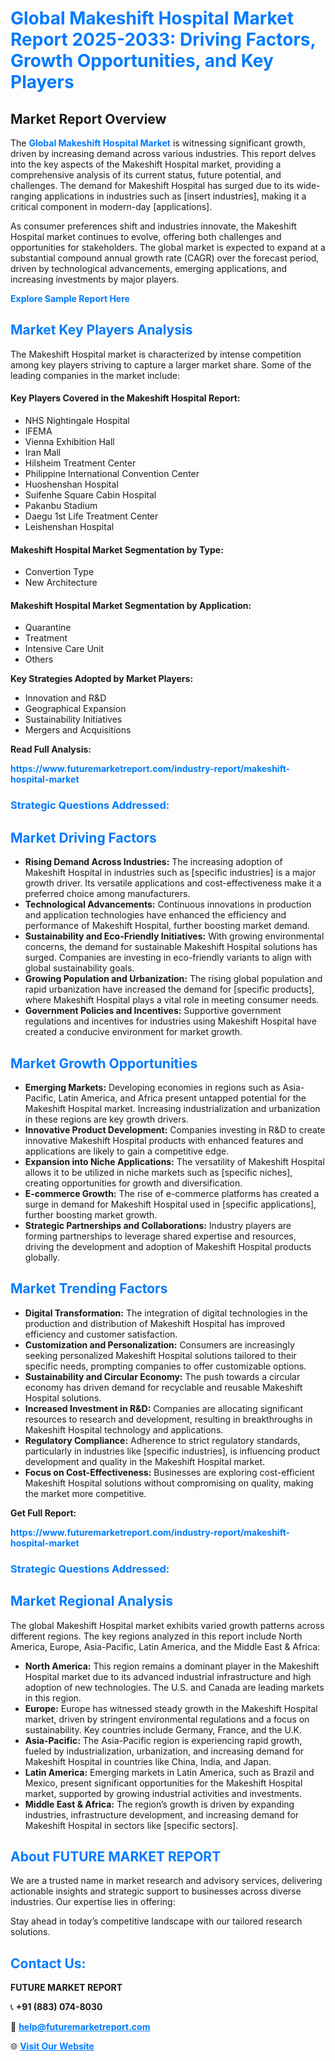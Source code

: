 <h1 style="color: #007BFF;">Global Makeshift Hospital Market Report 2025-2033: Driving Factors, Growth Opportunities, and Key Players</h1>

<section id="overview">
<h2>Market Report Overview</h2>
<p>The <a href="https://www.futuremarketreport.com/industry-report/makeshift-hospital-market" style="color: #007BFF; text-decoration: none;"><strong>Global Makeshift Hospital Market</strong></a> is witnessing significant growth, driven by increasing demand across various industries. This report delves into the key aspects of the Makeshift Hospital market, providing a comprehensive analysis of its current status, future potential, and challenges. The demand for Makeshift Hospital has surged due to its wide-ranging applications in industries such as [insert industries], making it a critical component in modern-day [applications].</p>
<p>As consumer preferences shift and industries innovate, the Makeshift Hospital market continues to evolve, offering both challenges and opportunities for stakeholders. The global market is expected to expand at a substantial compound annual growth rate (CAGR) over the forecast period, driven by technological advancements, emerging applications, and increasing investments by major players.</p>
</section>

<section id="overview">
<p><a href="https://www.futuremarketreport.com/request-sample/reportId=78795" style="color: #007BFF; text-decoration: none;"><strong>Explore Sample Report Here</strong></a></p>
</section>

<section id="key-players">
<h2 style="color: #007BFF;">Market Key Players Analysis</h2>
<p>The Makeshift Hospital market is characterized by intense competition among key players striving to capture a larger market share. Some of the leading companies in the market include:</p>
<h4>Key Players Covered in the Makeshift Hospital Report:</h4>
<ul><li>NHS Nightingale Hospital</li><li>IFEMA</li><li>Vienna Exhibition Hall</li><li>Iran Mall</li><li>Hilsheim Treatment Center</li><li>Philippine International Convention Center</li><li>Huoshenshan Hospital</li><li>Suifenhe Square Cabin Hospital</li><li>Pakanbu Stadium</li><li>Daegu 1st Life Treatment Center</li><li>Leishenshan Hospital</li></ul>
<h4>Makeshift Hospital Market Segmentation by Type:</h4>
<ul><li>Convertion Type</li><li>New Architecture</li></ul>

<h4>Makeshift Hospital Market Segmentation by Application:</h4>
<ul><li>Quarantine</li><li>Treatment</li><li>Intensive Care Unit</li><li>Others</li></ul>
<p><strong>Key Strategies Adopted by Market Players:</strong></p>
<ul>
<li>Innovation and R&D</li>
<li>Geographical Expansion</li>
<li>Sustainability Initiatives</li>
<li>Mergers and Acquisitions</li>
</ul>
</section>

<section>
<p><strong>Read Full Analysis: </strong></p><a href="https://www.futuremarketreport.com/industry-report/makeshift-hospital-market" style="color: #007BFF; text-decoration: none;"><strong>https://www.futuremarketreport.com/industry-report/makeshift-hospital-market</strong></a>
<h3 style="color: #007BFF;">Strategic Questions Addressed:</h3>
</section>

<section id="driving-factors">
<h2 style="color: #007BFF;">Market Driving Factors</h2>
<ul>
<li><strong>Rising Demand Across Industries:</strong> The increasing adoption of Makeshift Hospital in industries such as [specific industries] is a major growth driver. Its versatile applications and cost-effectiveness make it a preferred choice among manufacturers.</li>
<li><strong>Technological Advancements:</strong> Continuous innovations in production and application technologies have enhanced the efficiency and performance of Makeshift Hospital, further boosting market demand.</li>
<li><strong>Sustainability and Eco-Friendly Initiatives:</strong> With growing environmental concerns, the demand for sustainable Makeshift Hospital solutions has surged. Companies are investing in eco-friendly variants to align with global sustainability goals.</li>
<li><strong>Growing Population and Urbanization:</strong> The rising global population and rapid urbanization have increased the demand for [specific products], where Makeshift Hospital plays a vital role in meeting consumer needs.</li>
<li><strong>Government Policies and Incentives:</strong> Supportive government regulations and incentives for industries using Makeshift Hospital have created a conducive environment for market growth.</li>
</ul>
</section>

<section id="growth-opportunities">
<h2 style="color: #007BFF;">Market Growth Opportunities</h2>
<ul>
<li><strong>Emerging Markets:</strong> Developing economies in regions such as Asia-Pacific, Latin America, and Africa present untapped potential for the Makeshift Hospital market. Increasing industrialization and urbanization in these regions are key growth drivers.</li>
<li><strong>Innovative Product Development:</strong> Companies investing in R&D to create innovative Makeshift Hospital products with enhanced features and applications are likely to gain a competitive edge.</li>
<li><strong>Expansion into Niche Applications:</strong> The versatility of Makeshift Hospital allows it to be utilized in niche markets such as [specific niches], creating opportunities for growth and diversification.</li>
<li><strong>E-commerce Growth:</strong> The rise of e-commerce platforms has created a surge in demand for Makeshift Hospital used in [specific applications], further boosting market growth.</li>
<li><strong>Strategic Partnerships and Collaborations:</strong> Industry players are forming partnerships to leverage shared expertise and resources, driving the development and adoption of Makeshift Hospital products globally.</li>
</ul>
</section>

<section id="trending-factors">
<h2 style="color: #007BFF;">Market Trending Factors</h2>
<ul>
<li><strong>Digital Transformation:</strong> The integration of digital technologies in the production and distribution of Makeshift Hospital has improved efficiency and customer satisfaction.</li>
<li><strong>Customization and Personalization:</strong> Consumers are increasingly seeking personalized Makeshift Hospital solutions tailored to their specific needs, prompting companies to offer customizable options.</li>
<li><strong>Sustainability and Circular Economy:</strong> The push towards a circular economy has driven demand for recyclable and reusable Makeshift Hospital solutions.</li>
<li><strong>Increased Investment in R&D:</strong> Companies are allocating significant resources to research and development, resulting in breakthroughs in Makeshift Hospital technology and applications.</li>
<li><strong>Regulatory Compliance:</strong> Adherence to strict regulatory standards, particularly in industries like [specific industries], is influencing product development and quality in the Makeshift Hospital market.</li>
<li><strong>Focus on Cost-Effectiveness:</strong> Businesses are exploring cost-efficient Makeshift Hospital solutions without compromising on quality, making the market more competitive.</li>
</ul>
</section>

<section>
<p><strong>Get Full Report: </strong></p><a href="https://www.futuremarketreport.com/industry-report/makeshift-hospital-market" style="color: #007BFF; text-decoration: none;"><strong>https://www.futuremarketreport.com/industry-report/makeshift-hospital-market</strong></a>
<h3 style="color: #007BFF;">Strategic Questions Addressed:</h3>
</section>


<section id="regional-analysis">
<h2 style="color: #007BFF;">Market Regional Analysis</h2>
<p>The global Makeshift Hospital market exhibits varied growth patterns across different regions. The key regions analyzed in this report include North America, Europe, Asia-Pacific, Latin America, and the Middle East & Africa:</p>
<ul>
<li><strong>North America:</strong> This region remains a dominant player in the Makeshift Hospital market due to its advanced industrial infrastructure and high adoption of new technologies. The U.S. and Canada are leading markets in this region.</li>
<li><strong>Europe:</strong> Europe has witnessed steady growth in the Makeshift Hospital market, driven by stringent environmental regulations and a focus on sustainability. Key countries include Germany, France, and the U.K.</li>
<li><strong>Asia-Pacific:</strong> The Asia-Pacific region is experiencing rapid growth, fueled by industrialization, urbanization, and increasing demand for Makeshift Hospital in countries like China, India, and Japan.</li>
<li><strong>Latin America:</strong> Emerging markets in Latin America, such as Brazil and Mexico, present significant opportunities for the Makeshift Hospital market, supported by growing industrial activities and investments.</li>
<li><strong>Middle East & Africa:</strong> The region’s growth is driven by expanding industries, infrastructure development, and increasing demand for Makeshift Hospital in sectors like [specific sectors].</li>
</ul>
</section>

<footer>
<h2 style="color: #007BFF;">About FUTURE MARKET REPORT</h2>
<p>We are a trusted name in market research and advisory services, delivering actionable insights and strategic support to businesses across diverse industries. Our expertise lies in offering:</p>

<p>Stay ahead in today’s competitive landscape with our tailored research solutions.</p>

<h2 style="color: #007BFF;">Contact Us:</h2>
<p><strong>FUTURE MARKET REPORT</strong></p>
<p>📞 <strong>+91 (883) 074-8030</strong></p>
<p>📧 <strong><a href="mailto:help@futuremarketreport.com" style="color: #007BFF;">help@futuremarketreport.com</a></strong></p>
<p>🌐 <strong><a href="https://www.futuremarketreport.com/" style="color: #007BFF;">Visit Our Website</a></strong></p>
</footer>